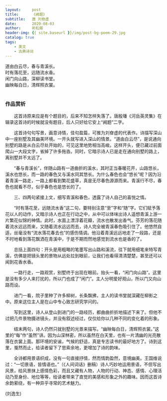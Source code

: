 ```yaml
---
layout:     post
title:      《阙题》
subtitle:   唐 刘昚虚
date:       2020-08-03
author:     听松阁
header-img: {{ site.baseurl }}/img/post-bg-poem-29.jpg
catalog: true
tags:
    - 美文
    - 古典诗词
---
```



道由白云尽，春与青溪长。<br>
时有落花至，远随流水香。<br>
闲门向山路，深柳读书堂。<br>
幽映每白日，清辉照衣裳。<br>
<br>

### 作品赏析
　　这首诗原来应是有个题目的，后来不知怎样失落了。唐殷璠《河岳英灵集》在辑录这首诗的时候就没有题目，后人只好给它安上“阙题”二字。
  
　　这首诗句句写景，画意诗情，佳句盈篇，可推为刘眘虚的代表作。诗描写深山中一座别墅及其幽美环境。一开头就写进入深山的情景。“道由白云尽”，是说通向别墅的路是从白云尽处开始的，可见这里地势相当高峻。这样开头，便已藏过前面爬山一大段文字，省掉了许多拖沓。同时，它暗示诗人已是走在通向别墅的路上，离别墅并不太远了。
  
　　“春与青溪长”，伴随山路有一道曲折的溪水，其时正当春暖花开，山路悠长，溪水也悠长，而一路的春色又与溪水同其悠长。为什么春色也会“悠长”呢？因为沿着青溪一路走，一路上都看到繁花盛草，真是无尽春色源源而来。青溪行不尽，春色也就看不尽，似乎春色也是悠长的了。
  
　　三、四两句紧接上文，细写青溪和春色，透露了诗人自己的喜悦之情。
  
　　“时有落花至，远随流水香”这二句，要特别注意“至”字和“随”字。它们赋予落花以人的动作，又暗示诗人也正在行动之中，从中可以体味出诗人遥想青溪上游一片繁花似锦的神情。此时，水面上漂浮着花瓣，流水也散发出香气。芬芳的落花随着流水远远而来，又随着流水远远而去，诗人完全被青溪春色吸引住了。他悠然自适，丝毫没有“流水落花春去也”的感伤情调。他沿着青溪远远地走了一段路，还是不时地看到落花飘洒在青溪中，于是不期而然地感觉到流水也是香的了。
  
　　总括上面四句：开头是用粗略的笔墨写出山路和溪流，往下就用细笔来特写青溪，仿佛是把镜头里的景物从远处拉到眼前，让我们也看得清清楚楚，甚至还可以闻到花香水香。
  
　　一路行走，一路观赏，别墅终于出现在眼前。抬头一看，“闲门向山路”。这里是没有多少人来打扰的，所以门也成了“闲门”。主人分明爱好观山，所以门又向山路而设。
  
　　进门一看，院子里种了许多柳树，长条飘拂，主人的读书堂就深藏在柳影之中。原来这位主人是在山中专心致志研究学问的。
  
　　写到这里，诗人从登山到进门的一路经历，都曲曲折折地描述下来了。但他不过把几件景物摄进镜头，并没有叙述经过，仅仅给你以几种不同的变化着的形象。
  
　　结末两句，诗人仍然只就别墅的光景来描写。“幽映每白日，清辉照衣裳。”这里的“每”作“虽然”讲。因为山深林密，所以虽然在白天里，也有一片清幽的光亮散落在衣裳上面。那环境的安谧，气候的舒适，真是专志读书的最好地方了。诗到这里，戛然而止，给读者留下了思索余地，更增加了诗的韵味。
  
　　全诗都用景语织成，没有一句直接抒情，然而情韵盈然，意境幽美。王国维说过：“一切景语，皆情语也。”（《人间词话》删稿）诗人巧妙地运用景语，不但写出风景，给风景抹上感情色彩，而且又藏有人物，人物的行动、神态、感情、心理活动乃至身份、地位等等，给读者带来了直觉的美感和形象之外的趣味。因而这首诗余韵萦绕，有一种异乎寻常的艺术魅力。
  
(刘逸生)
